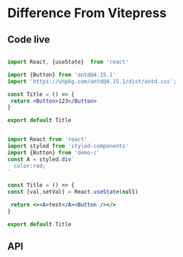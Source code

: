 # Difference From Vitepress

## Code live


```jsx live

import React, {useState}  from 'react'

import {Button} from 'antd@4.15.1'
import 'https://unpkg.com/antd@4.15.1/dist/antd.css';

const Title = () => {
 return <Button>123</Button>
}

export default Title
```


```jsx live=local

import React from 'react'
import styled from 'styled-components'
import {Button} from 'demo-c'
const A = styled.div`
  color:red;
`

const Title = () => {
const [val,setVal] = React.useState(null)

 return <><A>test</A><Button /></>
}

export default Title
```

## API

<API export="Column"></API>

